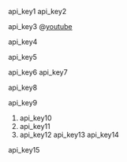 api_key1
api_key2



api_key3
@[youtube](cDU1Q2JJWFY)

api_key4


api_key5





api_key6
api_key7


api_key8


api_key9


1. api_key10
2. api_key11
3. api_key12
api_key13
api_key14


api_key15
